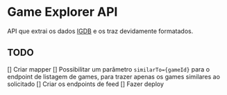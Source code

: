 # Game Explorer API

API que extrai os dados [IGDB](https://www.igdb.com/api) e os traz devidamente formatados.

## TODO

[] Criar mapper
[] Possibilitar um parâmetro `similarTo={gameId}` para o endpoint de listagem de games, para trazer apenas os games similares ao solicitado
[] Criar os endpoints de feed
[] Fazer deploy

